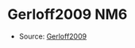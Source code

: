<a name="material" />

# Gerloff2009 NM6
<script type="application/ld+json">
  {
    "@context": "https://schema.org/",
    "@type": "ChemicalSubstance",
    "http://purl.org/dc/terms/conformsTo":
      {
        "@type": "CreativeWork",
        "@id": "https://bioschemas.org/profiles/ChemicalSubstance/0.4-RELEASE/"
      },
    "@id": "https://egonw.github.io/nanowiki/nanowiki155.html#material",
    "name": "Gerloff2009 NM6",
    "sameAs": "http://127.0.0.1/mediawiki/index.php/Special:URIResolver/Gerloff2009_NM6"
  }
</script>


* Source: [Gerloff2009](Gerloff2009.md)
